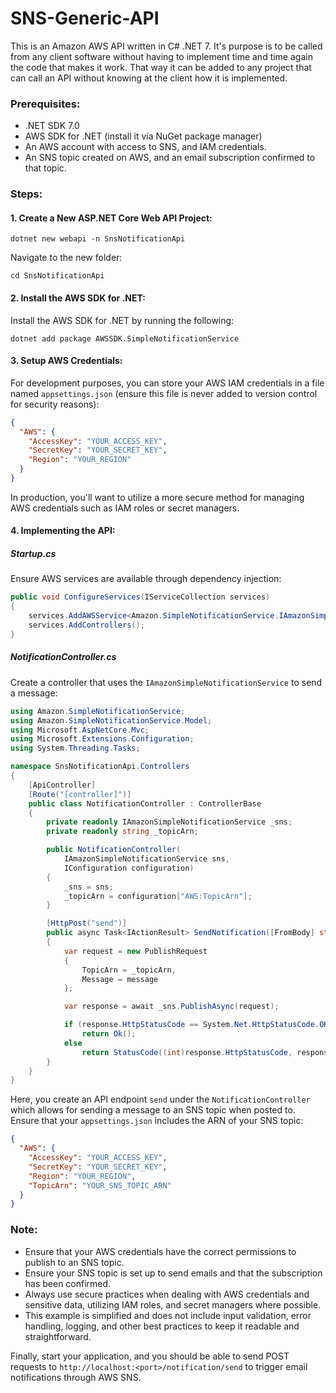 # SNS-Generic-API
This is an Amazon AWS API written in C# .NET 7.  It's purpose is to be called from any client software without having to implement time and time again the code that makes it work.  That way it can be added to any project that can call an API without knowing at the client how it is implemented.

### Prerequisites:
- .NET SDK 7.0
- AWS SDK for .NET (install it via NuGet package manager)
- An AWS account with access to SNS, and IAM credentials.
- An SNS topic created on AWS, and an email subscription confirmed to that topic.

### Steps:

#### 1. Create a New ASP.NET Core Web API Project:

```shell
dotnet new webapi -n SnsNotificationApi
```

Navigate to the new folder:

```shell
cd SnsNotificationApi
```

#### 2. Install the AWS SDK for .NET:

Install the AWS SDK for .NET by running the following:

```shell
dotnet add package AWSSDK.SimpleNotificationService
```

#### 3. Setup AWS Credentials:

For development purposes, you can store your AWS IAM credentials in a file named `appsettings.json` (ensure this file is never added to version control for security reasons):

```json
{
  "AWS": {
    "AccessKey": "YOUR_ACCESS_KEY",
    "SecretKey": "YOUR_SECRET_KEY",
    "Region": "YOUR_REGION"
  }
}
```

In production, you'll want to utilize a more secure method for managing AWS credentials such as IAM roles or secret managers.

#### 4. Implementing the API:

##### Startup.cs
Ensure AWS services are available through dependency injection:

```csharp
public void ConfigureServices(IServiceCollection services)
{
    services.AddAWSService<Amazon.SimpleNotificationService.IAmazonSimpleNotificationService>();
    services.AddControllers();
}
```

##### NotificationController.cs
Create a controller that uses the `IAmazonSimpleNotificationService` to send a message:

```csharp
using Amazon.SimpleNotificationService;
using Amazon.SimpleNotificationService.Model;
using Microsoft.AspNetCore.Mvc;
using Microsoft.Extensions.Configuration;
using System.Threading.Tasks;

namespace SnsNotificationApi.Controllers
{
    [ApiController]
    [Route("[controller]")]
    public class NotificationController : ControllerBase
    {
        private readonly IAmazonSimpleNotificationService _sns;
        private readonly string _topicArn;

        public NotificationController(
            IAmazonSimpleNotificationService sns, 
            IConfiguration configuration)
        {
            _sns = sns;
            _topicArn = configuration["AWS:TopicArn"];
        }

        [HttpPost("send")]
        public async Task<IActionResult> SendNotification([FromBody] string message)
        {
            var request = new PublishRequest
            {
                TopicArn = _topicArn,
                Message = message
            };

            var response = await _sns.PublishAsync(request);

            if (response.HttpStatusCode == System.Net.HttpStatusCode.OK)
                return Ok();
            else
                return StatusCode((int)response.HttpStatusCode, response);
        }
    }
}
```

Here, you create an API endpoint `send` under the `NotificationController` which allows for sending a message to an SNS topic when posted to. Ensure that your `appsettings.json` includes the ARN of your SNS topic:

```json
{
  "AWS": {
    "AccessKey": "YOUR_ACCESS_KEY",
    "SecretKey": "YOUR_SECRET_KEY",
    "Region": "YOUR_REGION",
    "TopicArn": "YOUR_SNS_TOPIC_ARN"
  }
}
```

### Note:

- Ensure that your AWS credentials have the correct permissions to publish to an SNS topic.
- Ensure your SNS topic is set up to send emails and that the subscription has been confirmed.
- Always use secure practices when dealing with AWS credentials and sensitive data, utilizing IAM roles, and secret managers where possible.
- This example is simplified and does not include input validation, error handling, logging, and other best practices to keep it readable and straightforward.

Finally, start your application, and you should be able to send POST requests to `http://localhost:<port>/notification/send` to trigger email notifications through AWS SNS.

